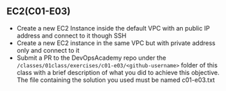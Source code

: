 ## EC2(C01-E03)

- Create a new EC2 Instance inside the default VPC with an public IP address and connect to it though SSH
- Create a new EC2 instance in the same VPC but with private address only and connect to it
- Submit a PR to the DevOpsAcademy repo under the `/classes/01class/exercises/c01-e03/<github-username>` folder of this class with a brief description of what you did to achieve this objective. The file containing the solution you used must be named c01-e03.txt
